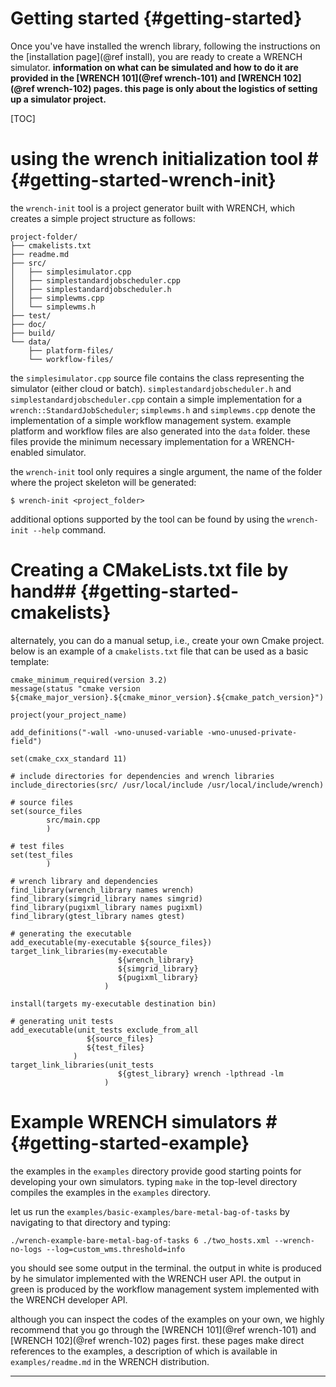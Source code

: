Getting started                        {#getting-started}
============

Once you've have installed the wrench library, following the instructions
on the [installation page](@ref install),  you are ready to create a WRENCH
simulator.  **information on what can be simulated and how to do it are
provided in the [WRENCH 101](@ref wrench-101) and [WRENCH 102](@ref wrench-102) 
pages. this page is only about the logistics of setting up a simulator project.**

[TOC]

# using the wrench initialization tool #      {#getting-started-wrench-init}

the `wrench-init` tool is a project generator built with WRENCH, which creates a simple
project structure as follows:

~~~~~~~~~~~~~{.sh}
project-folder/
├── cmakelists.txt
├── readme.md
├── src/
│   ├── simplesimulator.cpp
│   ├── simplestandardjobscheduler.cpp
│   ├── simplestandardjobscheduler.h
│   ├── simplewms.cpp
│   └── simplewms.h 
├── test/
├── doc/
├── build/
└── data/
    ├── platform-files/
    └── workflow-files/
~~~~~~~~~~~~~

the `simplesimulator.cpp` source file contains the class representing the simulator 
(either cloud or batch). `simplestandardjobscheduler.h` and `simplestandardjobscheduler.cpp`
contain a simple implementation for a `wrench::StandardJobScheduler`; `simplewms.h`
and `simplewms.cpp` denote the implementation of a simple workflow management system.
example platform and workflow files are also generated into the `data` folder. these
files provide the minimum necessary implementation for a WRENCH-enabled simulator.

the `wrench-init` tool only requires a single argument, the name of the folder where
the project skeleton will be generated: 

~~~~~~~~~~~~~{.sh}
$ wrench-init <project_folder>
~~~~~~~~~~~~~
 
additional options supported by the tool can be found by using the `wrench-init --help` 
command.

# Creating a CMakeLists.txt file by hand##                {#getting-started-cmakelists}

alternately, you can do a manual setup, i.e., create your own Cmake project. 
below is an example of a `cmakelists.txt` file that can be used as a basic
template:

~~~~~~~~~~~~~{.cmake}
cmake_minimum_required(version 3.2)
message(status "cmake version ${cmake_major_version}.${cmake_minor_version}.${cmake_patch_version}")

project(your_project_name)

add_definitions("-wall -wno-unused-variable -wno-unused-private-field")

set(cmake_cxx_standard 11)

# include directories for dependencies and wrench libraries
include_directories(src/ /usr/local/include /usr/local/include/wrench)

# source files
set(source_files
        src/main.cpp
        )

# test files
set(test_files
        )

# wrench library and dependencies
find_library(wrench_library names wrench)
find_library(simgrid_library names simgrid)
find_library(pugixml_library names pugixml)
find_library(gtest_library names gtest)

# generating the executable
add_executable(my-executable ${source_files})
target_link_libraries(my-executable 
                        ${wrench_library} 
                        ${simgrid_library} 
                        ${pugixml_library} 
                     )

install(targets my-executable destination bin)

# generating unit tests
add_executable(unit_tests exclude_from_all 
                 ${source_files} 
                 ${test_files}
              )
target_link_libraries(unit_tests 
                        ${gtest_library} wrench -lpthread -lm
                     )
~~~~~~~~~~~~~

# Example WRENCH simulators  #         {#getting-started-example}

the examples in the ```examples``` directory provide good starting points
for developing your own simulators.  typing `make` in the top-level
directory compiles the examples in the ```examples``` directory.

let us run the ```examples/basic-examples/bare-metal-bag-of-tasks``` by 
navigating to that directory and typing:

~~~~~~~~~~~~~{.sh}
./wrench-example-bare-metal-bag-of-tasks 6 ./two_hosts.xml --wrench-no-logs --log=custom_wms.threshold=info
~~~~~~~~~~~~~

you should see some output in the terminal. the output in white is
produced by he simulator implemented with the WRENCH user API.  the output
in green is produced by the  workflow management system implemented with
the WRENCH developer API.

although you can inspect the codes of the examples on your own, we highly
recommend that you go through the [WRENCH 101](@ref wrench-101) and 
[WRENCH 102](@ref wrench-102) pages first. these pages make direct references to the
examples, a description of which is available in ```examples/readme.md```
in the WRENCH distribution.

---
